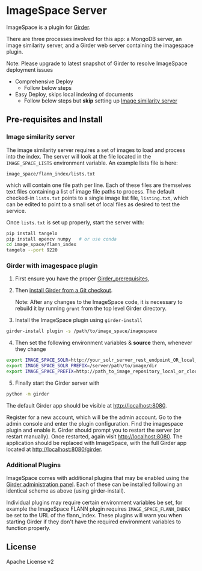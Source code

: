 # ImageSpace Server

ImageSpace is a plugin for [Girder](https://girder.readthedocs.org/en/latest/).

There are three processes involved for this app: a MongoDB server,
an image similarity server, 
and a Girder web server containing the imagespace plugin.

Note: Please upgrade to latest snapshot of Girder to resolve ImageSpace deployment issues

- Comprehensive Deploy
  * Follow below steps
- Easy Deploy, skips local indexing of documents
  * Follow below steps but **skip** setting up [Image similarity server](#imageSim)


## Pre-requisites and Install

### <a name="imageSim"></a>Image similarity server

The image similarity server requires a set of images to load and process into the index.
The server will look at the file located in the `IMAGE_SPACE_LISTS` environment variable.
An example lists file is here:
```
image_space/flann_index/lists.txt
```
which will contain one file path per line. Each of these files are themselves text files
containing a list of image file paths to process. The default checked-in `lists.txt` points
to a single image list file, `listing.txt`, which can be edited to point to a small set
of local files as desired to test the service.

Once `lists.txt` is set up properly, start the server with:

```bash
pip install tangelo
pip install opencv numpy   # or use conda
cd image_space/flann_index
tangelo --port 9220
```

### Girder with imagespace plugin

1. First ensure you have the proper [Girder_prerequisites](http://girder.readthedocs.org/en/latest/prerequisites.html),

2. Then [install Girder from a Git checkout](http://girder.readthedocs.org/en/latest/installation.html#install-from-git-checkout).

   Note: After any changes to the ImageSpace code, it is necessary to rebuild it by running `grunt` from the top level      Girder directory.

3. Install the ImageSpace plugin using `girder-install`
  ```bash
girder-install plugin -s /path/to/image_space/imagespace
```

4. Then set the following environment variables & **source** them, whenever they change
  ```bash
  export IMAGE_SPACE_SOLR=http://your_solr_server_rest_endpoint_OR_local_SolrCoreURLInstance
  export IMAGE_SPACE_SOLR_PREFIX=/server/path/to/image/dir
  export IMAGE_SPACE_PREFIX=http://path_to_image_repository_local_or_cloud
```

5. Finally start the Girder server with
  ```bash
  python -m girder
```

The default Girder app should be visible at [http://localhost:8080](http://localhost:8080).

Register for a new account, which will be the admin account. Go to the admin console and enter the
plugin configuration. Find the imagespace plugin and enable it. Girder should prompt you to restart
the server (or restart manually). Once restarted, again visit [http://localhost:8080](http://localhost:8080).
The application should be replaced with ImageSpace, with the full Girder app located at
[http://localhost:8080/girder](http://localhost:8080/girder).

### Additional Plugins
ImageSpace comes with additional plugins that may be enabled using the [Girder administration panel](http://girder.readthedocs.org/en/latest/installation.html#initial-setup). Each of these can be installed following an identical scheme as above (using girder-install).

Individual plugins may require certain environment variables be set, for example the ImageSpace FLANN plugin requires `IMAGE_SPACE_FLANN_INDEX` be set to the URL of the flann_index. These plugins will warn you when starting Girder if they don't have the required environment variables to function properly.


## License

Apache License v2
